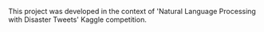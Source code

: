 This project was developed in the context of 'Natural Language Processing with Disaster Tweets' Kaggle competition.
